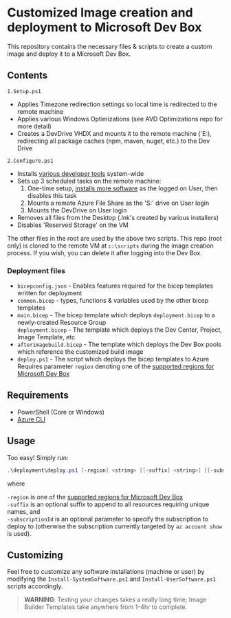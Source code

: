 # Customized Image creation and deployment to Microsoft Dev Box

This repository contains the necessary files & scripts to create a custom image and deploy it to a Microsoft Dev Box.

## Contents

`1.Setup.ps1`

* Applies Timezone redirection settings so local time is redirected to the remote machine
* Applies various Windows Optimizations (see AVD Optimizations repo for more detail)
* Creates a DevDrive VHDX and mounts it to the remote machine (`E:), redirecting all package caches (npm, maven, nuget, etc.) to the Dev Drive

`2.Configure.ps1`

* Installs [various developer tools](Install-SystemSoftware.ps1) system-wide
* Sets up 3 scheduled tasks on the remote machine:
  1. One-time setup, [installs more software](Install-UserSoftware.ps1) as the logged on User, then disables this task
  1. Mounts a remote Azure File Share as the 'S:' drive on User login
  1. Mounts the DevDrive on User login
* Removes all files from the Desktop (.lnk's created by various installers)
* Disables 'Reserved Storage' on the VM

The other files in the root are used by the above two scripts. This repo (root only) is cloned to the remote VM at `c:\scripts` during the image creation process. If you wish, you can delete it after logging into the Dev Box.

### Deployment files

* `bicepconfig.json` - Enables features required for the bicep templates written for deployment
* `common.bicep` - types, functions & variables used by the other bicep templates
* `main.bicep` - The bicep template which deploys `deployment.bicep` to a newly-created Resource Group \
`deployment.bicep` - The template which deploys the Dev Center, Project, Image Template, etc
* `afterimagebuild.bicep` - The template which deploys the Dev Box pools which reference the customized build image
* `deploy.ps1` - The script which deploys the bicep templates to Azure \
Requires parameter `region` denoting one of the [supported regions for Microsoft Dev Box](https://azure.microsoft.com/en-us/products/dev-box/#faq)

## Requirements

* PowerShell (Core or Windows)
* [Azure CLI](https://learn.microsoft.com/en-us/cli/azure/install-azure-cli-windows?tabs=azure-cli#install-or-update)

## Usage

Too easy! Simply run:

```powershell
.\deployment\deploy.ps1 [-region] <string> [[-suffix] <string>] [[-subscriptionId] <string>]
```

where

`-region` is one of the [supported regions for Microsoft Dev Box](https://azure.microsoft.com/en-us/products/dev-box/#faq) \
`-suffix` is an optional suffix to append to all resources requiring unique names, and \
`-subscriptionId` is an optional parameter to specify the subscription to deploy to (otherwise the subscription currently targeted by `az account show` is used).

## Customizing

Feel free to customize any software installations (machine or user) by modifying the `Install-SystemSoftware.ps1` and `Install-UserSoftware.ps1` scripts accordingly.
> **WARNING**: Testing your changes takes a really long time; Image Builder Templates take anywhere from 1-4hr to complete.
